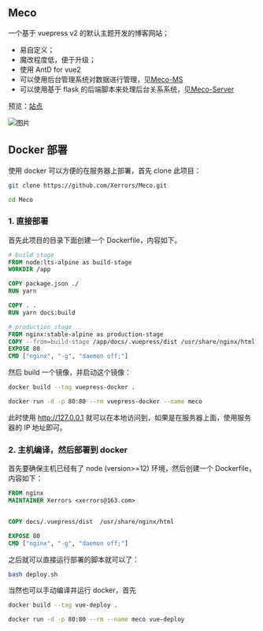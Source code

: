 ## Meco

一个基于 vuepress v2 的默认主题开发的博客网站；

- 易自定义；
- 魔改程度低，便于升级；
- 使用 AntD for vue2
- 可以使用后台管理系统对数据进行管理，见[Meco-MS](https://github.com/Xerrors/Meco-MS/)
- 可以使用基于 flask 的后端脚本来处理后台关系系统，见[Meco-Server](https://github.com/Xerrors/Meco-Server/)

预览：[站点](https://www.xerrors.fun)

![图片](https://xerrors.oss-cn-shanghai.aliyuncs.com/imgs/20210726163746-image.png)

## Docker 部署

使用 docker 可以方便的在服务器上部署，首先 clone 此项目：

```sh
git clone https://github.com/Xerrors/Meco.git

cd Meco
```

### 1. 直接部署

首先此项目的目录下面创建一个 Dockerfile，内容如下。

```dockerfile
# build stage
FROM node:lts-alpine as build-stage
WORKDIR /app

COPY package.json ./
RUN yarn

COPY . .
RUN yarn docs:build

# production stage
FROM nginx:stable-alpine as production-stage
COPY --from=build-stage /app/docs/.vuepress/dist /usr/share/nginx/html
EXPOSE 80
CMD ["nginx", "-g", "daemon off;"]
```

然后 build 一个镜像，并启动这个镜像：

```sh
docker build --tag vuepress-docker .

docker run -d -p 80:80 --rm vuepress-docker --name meco
```

此时使用 http://127.0.0.1 就可以在本地访问到，如果是在服务器上面，使用服务器的 IP 地址即可。


### 2. 主机编译，然后部署到 docker

首先要确保主机已经有了 node (version>=12) 环境，然后创建一个 Dockerfile，内容如下：

```dockerfile
FROM nginx
MAINTAINER Xerrors <xerrors@163.com>


COPY docs/.vuepress/dist  /usr/share/nginx/html

EXPOSE 80
CMD ["nginx", "-g", "daemon off;"]
```

之后就可以直接运行部署的脚本就可以了：

```sh
bash deploy.sh
```

当然也可以手动编译并运行 docker，首先

```sh
docker build --tag vue-deploy .

docker run -d -p 80:80 --rm --name meco vue-deploy
```
